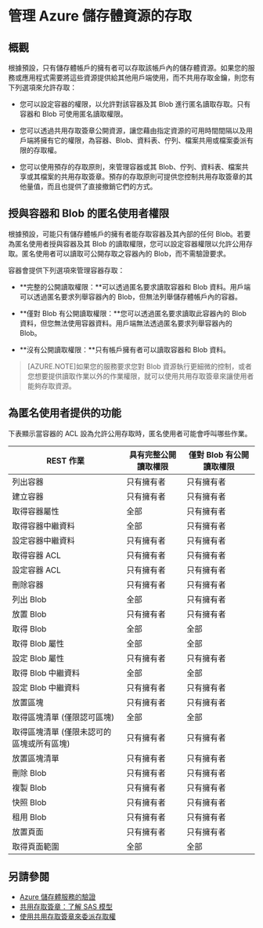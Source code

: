 <properties 
	pageTitle="管理對容器和 Blob 的匿名存取 |Microsoft Azure" 
	description="了解如何匿名存取容器和 Blob。" 
	services="storage" 
	documentationCenter="" 
	authors="tamram" 
	manager="jdial" 
	editor=""/>

<tags 
	ms.service="storage" 
	ms.workload="storage" 
	ms.tgt_pltfrm="na" 
	ms.devlang="na" 
	ms.topic="article" 
	ms.date="09/28/2015" 
	ms.author="micurd;tamram"/>

# 管理 Azure 儲存體資源的存取

## 概觀

根據預設，只有儲存體帳戶的擁有者可以存取該帳戶內的儲存體資源。如果您的服務或應用程式需要將這些資源提供給其他用戶端使用，而不共用存取金鑰，則您有下列選項來允許存取：

- 您可以設定容器的權限，以允許對該容器及其 Blob 進行匿名讀取存取。只有容器和 Blob 可使用匿名讀取權限。 

- 您可以透過共用存取簽章公開資源，讓您藉由指定資源的可用時間間隔以及用戶端將擁有它的權限，為容器、Blob、資料表、佇列、檔案共用或檔案委派有限的存取權。

- 您可以使用預存的存取原則，來管理容器或其 Blob、佇列、資料表、檔案共享或其檔案的共用存取簽章。預存的存取原則可提供您控制共用存取簽章的其他量值，而且也提供了直接撤銷它們的方式。

## 授與容器和 Blob 的匿名使用者權限

根據預設，可能只有儲存體帳戶的擁有者能存取容器及其內部的任何 Blob。若要為匿名使用者授與容器及其 Blob 的讀取權限，您可以設定容器權限以允許公用存取。匿名使用者可以讀取可公開存取之容器內的 Blob，而不需驗證要求。

容器會提供下列選項來管理容器存取：

- **完整的公開讀取權限：**可以透過匿名要求讀取容器和 Blob 資料。用戶端可以透過匿名要求列舉容器內的 Blob，但無法列舉儲存體帳戶內的容器。

- **僅對 Blob 有公開讀取權限：**您可以透過匿名要求讀取此容器內的 Blob 資料，但您無法使用容器資料。用戶端無法透過匿名要求列舉容器內的 Blob。

- **沒有公開讀取權限：**只有帳戶擁有者可以讀取容器和 Blob 資料。

>[AZURE.NOTE]如果您的服務要求您對 Blob 資源執行更細微的控制，或者您想要提供讀取作業以外的作業權限，就可以使用共用存取簽章來讓使用者能夠存取資源。

## 為匿名使用者提供的功能

下表顯示當容器的 ACL 設為允許公用存取時，匿名使用者可能會呼叫哪些作業。

| REST 作業 | 具有完整公開讀取權限 | 僅對 Blob 有公開讀取權限 |
|--------------------------------------------------------|-----------------------------------------|---------------------------------------------------|
| 列出容器 | 只有擁有者 | 只有擁有者 |
| 建立容器 | 只有擁有者 | 只有擁有者 |
| 取得容器屬性 | 全部 | 只有擁有者 |
| 取得容器中繼資料 | 全部 | 只有擁有者 |
| 設定容器中繼資料 | 只有擁有者 | 只有擁有者 |
| 取得容器 ACL | 只有擁有者 | 只有擁有者 |
| 設定容器 ACL | 只有擁有者 | 只有擁有者 |
| 刪除容器 | 只有擁有者 | 只有擁有者 |
| 列出 Blob | 全部 | 只有擁有者 |
| 放置 Blob | 只有擁有者 | 只有擁有者 |
| 取得 Blob | 全部 | 全部 |
| 取得 Blob 屬性 | 全部 | 全部 |
| 設定 Blob 屬性 | 只有擁有者 | 只有擁有者 |
| 取得 Blob 中繼資料 | 全部 | 全部 |
| 設定 Blob 中繼資料 | 只有擁有者 | 只有擁有者 |
| 放置區塊 | 只有擁有者 | 只有擁有者 |
| 取得區塊清單 (僅限認可區塊) | 全部 | 全部 |
| 取得區塊清單 (僅限未認可的區塊或所有區塊) | 只有擁有者 | 只有擁有者 |
| 放置區塊清單 | 只有擁有者 | 只有擁有者 |
| 刪除 Blob | 只有擁有者 | 只有擁有者 |
| 複製 Blob | 只有擁有者 | 只有擁有者 |
| 快照 Blob | 只有擁有者 | 只有擁有者 |
| 租用 Blob | 只有擁有者 | 只有擁有者 |
| 放置頁面 | 只有擁有者 | 只有擁有者 |
| 取得頁面範圍 | 全部 | 全部 |


## 另請參閱

- [Azure 儲存體服務的驗證](https://msdn.microsoft.com/library/azure/dd179428.aspx)
- [共用存取簽章：了解 SAS 模型](storage-dotnet-shared-access-signature-part-1.md)
- [使用共用存取簽章來委派存取權](https://msdn.microsoft.com/library/azure/ee395415.aspx) 

<!---HONumber=Oct15_HO1-->